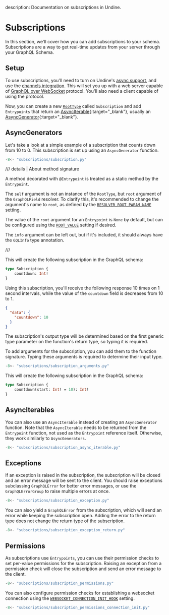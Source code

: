 description: Documentation on subscriptions in Undine.

# Subscriptions

In this section, we'll cover how you can add subscriptions to your schema.
Subscriptions are a way to get real-time updates from your server through
your GraphQL Schema.

## Setup

To use subscriptions, you'll need to turn on Undine's [async support](async.md),
and use the [channels integration](integrations.md#channels). This will set you up
with a web server capable of [GraphQL over WebSocket] protocol. You'll also need
a client capable of using the protocol.

[GraphQL over WebSocket]: https://github.com/graphql/graphql-over-http/blob/main/rfcs/GraphQLOverWebSocket.md

Now, you can create a new [`RootType`](schema.md#roottypes) called `Subscription`
and add `Entrypoints` that return an [AsyncIterable]{:target="_blank"}, usually
an [AsyncGenerator]{:target="_blank"}.

[AsyncIterable]: https://docs.python.org/3/library/collections.abc.html#collections-abstract-base-classes:~:text=close-,AsyncIterable,-%5B1%5D
[AsyncGenerator]: https://docs.python.org/3/library/collections.abc.html#collections-abstract-base-classes:~:text=__aiter__-,AsyncGenerator,-%5B1%5D

## AsyncGenerators

Let's take a look at a simple example of a subscription that counts down from 10 to 0.
This subscription is set up using an `AsyncGenerator` function.

```python
-8<- "subscriptions/subscription.py"
```

/// details | About method signature

A method decorated with `@Entrypoint` is treated as a static method by the `Entrypoint`.

The `self` argument is not an instance of the `RootType`,
but `root` argument of the `GraphQLField` resolver. To clarify this,
it's recommended to change the argument's name to `root`,
as defined by the [`RESOLVER_ROOT_PARAM_NAME`](settings.md#resolver_root_param_name)
setting.

The value of the `root` argument for an `Entrypoint` is `None` by default,
but can be configured using the [`ROOT_VALUE`](settings.md#root_value)
setting if desired.

The `info` argument can be left out, but if it's included, it should always
have the `GQLInfo` type annotation.

///

This will create the following subscription in the GraphQL schema:

```graphql
type Subscription {
    countdown: Int!
}
```

Using this subscription, you'll receive the following response 10 times on 1 second intervals,
while the value of the `countdown` field is decreases from 10 to 1.

```json
{
  "data": {
    "countdown": 10
  }
}
```

The subscription's output type will be determined based on the first generic type parameter
on the function's return type, so typing it is required.

To add arguments for the subscription, you can add them to the function signature.
Typing these arguments is required to determine their input type.

```python
-8<- "subscriptions/subscription_arguments.py"
```

This will create the following subscription in the GraphQL schema:

```graphql
type Subscription {
    countdown(start: Int! = 10): Int!
}
```

## AsyncIterables

You can also use an `AsyncIterable` instead of creating an `AsyncGenerator` function.
Note that the `AsyncIterable` needs to be returned from the `Entrypoint` function,
not used as the `Entrypoint` reference itself. Otherwise, they work similarly to
`AsyncGenerators`.

```python
-8<- "subscriptions/subscription_async_iterable.py"
```

## Exceptions

If an exception is raised in the subscription, the subscription will be closed
and an error message will be sent to the client. You should raise exceptions
subclassing `GraphQLError` for better error messages, or use the `GraphQLErrorGroup`
to raise multiple errors at once.

```python
-8<- "subscriptions/subscription_exception.py"
```

You can also yield a `GraphQLError` from the subscription, which will send
an error while keeping the subscription open. Adding the error to the return
type does not change the return type of the subscription.

```python
-8<- "subscriptions/subscription_exception_return.py"
```

## Permissions

As subscriptions use `Entrypoints`, you can use their permission checks to
set per-value permissions for the subscription. Raising an exception from
a permission check will close the subscription and send an error message
to the client.

```python
-8<- "subscriptions/subscription_permissions.py"
```

You can also configure permission checks for establishing a websocket connection
using the [`WEBSOCKET_CONNECTION_INIT_HOOK`](settings.md#websocket_connection_init_hook)
setting.

```python
-8<- "subscriptions/subscription_permissions_connection_init.py"
```
